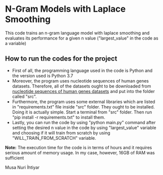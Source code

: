 # N-Gram Models with Laplace Smoothing

This code trains an n-gram language model with laplace smoothing and evaluates its performance for a given n value ("largest_value" in the code as  a variable)

## How to run the codes for the project
- First of all, the programming language used in the code is Python and the version used is Python 3.7
- Moreover, the program uses nucleotide sequences of human genes datasets. Therefore, all of the datasets ought to be downloaded from [nucleotide sequences of human genes datasets](https://drive.google.com/drive/folders/1bJHrZ0v36Om_bY3-nOkuHkKfT_dtJDuN?usp=sharing) and put into the folder called "src".  
- Furthermore, the program uses some external libraries which are listed in "requirements.txt" file inside "src" folder. They ought to be installed. Doing it is actually simple. Start a terminal from "src" folder. Then run "pip install -r requirements.txt" to install them.  
- Lastly, you can run the code by using "python main.py" command after setting the desired n value in the code by using "largest_value" variable and choosing if it will train from scratch by using "WILL_TRAIN_FROM_SCRATCH" variable.

**Note:** The execution time for the code is in terms of hours and it requires serious amount of memory usage. In my case, however, 16GB of RAM was sufficient  

Musa Nuri İhtiyar
